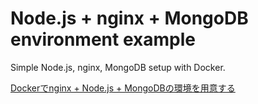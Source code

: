 # Node.js + nginx + MongoDB environment example

Simple Node.js, nginx, MongoDB setup with Docker.

[Dockerでnginx + Node.js + MongoDBの環境を用意する](https://zenn.dev/cizneeh/articles/nginx-node-mongo-docker-example)
